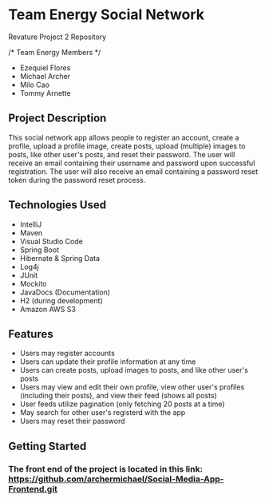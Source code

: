 # Team Energy Social Network
Revature Project 2 Repository

/* Team Energy Members */
*  Ezequiel Flores
*  Michael Archer
*  Milo Cao
*  Tommy Arnette

## Project Description
This social network app allows people to register an account, create a profile, upload a profile image, create posts, upload (multiple) images to posts, like other user's posts, and reset their password. The user will receive an email containing their username and password upon successful registration. The user will also receive an email containing a password reset token during the password reset process.

## Technologies Used
* IntelliJ
* Maven
* Visual Studio Code
* Spring Boot
* Hibernate & Spring Data
* Log4j
* JUnit
* Mockito
* JavaDocs (Documentation)
* H2 (during development)
* Amazon AWS S3

## Features
* Users may register accounts
* Users can update their profile information at any time
* Users can create posts, upload images to posts, and like other user's posts
* Users may view and edit their own profile, view other user's profiles (including their posts), and view their feed (shows all posts)
* User feeds utilize pagination (only fetching 20 posts at a time)
* May search for other user's registerd with the app
* Users may reset their password

## Getting Started

### The front end of the project is located in this link: https://github.com/archermichael/Social-Media-App-Frontend.git
